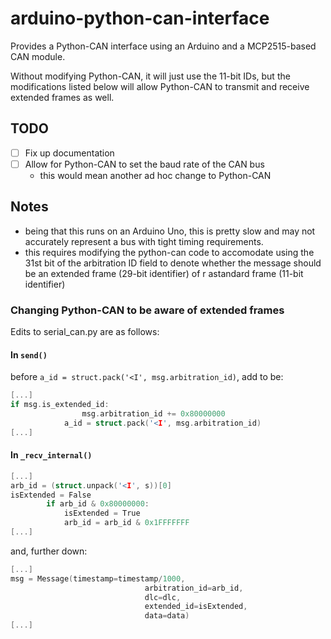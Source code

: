 # arduino-python-can-interface

Provides a Python-CAN interface using an Arduino and a MCP2515-based CAN module.

Without modifying Python-CAN, it will just use the 11-bit IDs, but the modifications listed below will allow Python-CAN to transmit and receive extended frames as well.

## TODO

- [ ] Fix up documentation
- [ ] Allow for Python-CAN to set the baud rate of the CAN bus
    - this would mean another ad hoc change to Python-CAN

## Notes
* being that this runs on an Arduino Uno, this is pretty slow and may not accurately represent a bus with tight timing requirements.
* this requires modifying the python-can code to accomodate using the 31st  bit of the arbitration ID field to denote whether the message should be an extended frame (29-bit identifier) of r astandard frame (11-bit identifier)

### Changing Python-CAN to be aware of extended frames

Edits to serial_can.py are as follows:

#### In `send()`

before `a_id = struct.pack('<I', msg.arbitration_id)`, add to be:

```c
[...]
if msg.is_extended_id:
                msg.arbitration_id += 0x80000000
            a_id = struct.pack('<I', msg.arbitration_id)
[...]
```

#### In `_recv_internal()`
```c
[...]
arb_id = (struct.unpack('<I', s))[0]
isExtended = False
        if arb_id & 0x80000000:
            isExtended = True
            arb_id = arb_id & 0x1FFFFFFF
[...]
```

and, further down:
```c
[...]
msg = Message(timestamp=timestamp/1000,
                              arbitration_id=arb_id,
                              dlc=dlc,
                              extended_id=isExtended,
                              data=data)
[...]
```


